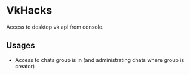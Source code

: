 # VkHacks
Access to desktop vk api from console.
## Usages
- Access to chats group is in (and administrating chats where group is creator)
